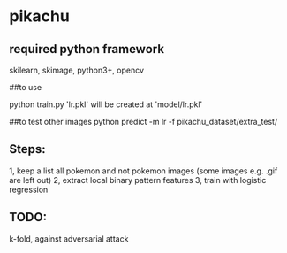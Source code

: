 # pikachu
 
## required python framework
skilearn, skimage, python3+, opencv

##to use

python train.py
'lr.pkl' will be created at 'model/lr.pkl'

##to test other images
python predict -m lr -f pikachu_dataset/extra_test/

## Steps:
1, keep a list all pokemon and not pokemon images (some images e.g. .gif are left out)
2, extract local binary pattern features 
3, train with logistic regression



## TODO:
k-fold, against adversarial attack